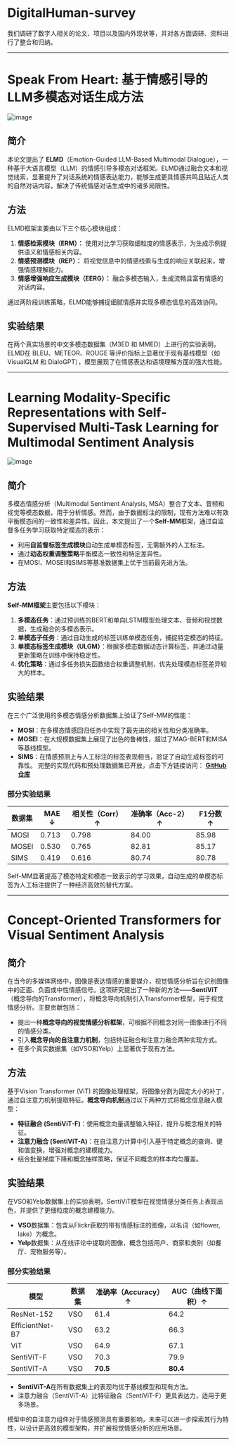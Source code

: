 # DigitalHuman-survey
我们调研了数字人相关的论文、项目以及国内外现状等，并对各方面调研、资料进行了整合和归纳。

---



# Speak From Heart: 基于情感引导的LLM多模态对话生成方法

![image](https://github.com/user-attachments/assets/4582a223-9e19-4a0b-874c-b5732a4d2a9f)

## 简介
本论文提出了 **ELMD**（Emotion-Guided LLM-Based Multimodal Dialogue），一种基于大语言模型（LLM）的情感引导多模态对话框架。ELMD通过融合文本和视觉线索，显著提升了对话系统的情感表达能力，能够生成更具情感共鸣且贴近人类的自然对话内容，解决了传统情感对话生成中的诸多局限性。

## 方法
ELMD框架主要由以下三个核心模块组成：
1. **情感检索模块（ERM）：** 使用对比学习获取细粒度的情感表示，为生成示例提供语义和情感相关内容。
2. **情感预测模块（REP）：** 将视觉信息中的情感线索与生成的响应关联起来，增强情感理解能力。
3. **情感增强响应生成模块（EERG）：** 融合多模态输入，生成流畅且富有情感的对话内容。

通过两阶段训练策略，ELMD能够捕捉细腻情感并实现多模态信息的高效协同。

## 实验结果
在两个真实场景的中文多模态数据集（M3ED 和 MMED）上进行的实验表明，ELMD在 BLEU、METEOR、ROUGE 等评价指标上显著优于现有基线模型（如 VisualGLM 和 DialoGPT），模型展现了在情感表达和语境理解方面的强大性能。

---

# Learning Modality-Specific Representations with Self-Supervised Multi-Task Learning for Multimodal Sentiment Analysis 
![image](https://github.com/user-attachments/assets/9c8900e9-c788-47ef-98cb-eb8bc085d2d2)

## 简介
多模态情感分析（Multimodal Sentiment Analysis, MSA）整合了文本、音频和视觉等模态数据，用于分析情感。然而，由于数据标注的限制，现有方法难以有效平衡模态间的一致性和差异性。因此，本文提出了一个**Self-MM**框架，通过自监督多任务学习获取特定模态的表示：
- 利用**自监督标签生成模块**自动生成单模态标签，无需额外的人工标注。
- 通过**动态权重调整策略**平衡模态一致性和特定差异性。
- 在MOSI、MOSEI和SIMS等基准数据集上优于当前最先进方法。

## 方法
**Self-MM框架**主要包括以下模块：
1. **多模态任务**：通过预训练的BERT和单向LSTM模型处理文本、音频和视觉数据，生成融合的多模态表示。
2. **单模态子任务**：通过自动生成的标签训练单模态任务，捕捉特定模态的特征。
3. **单模态标签生成模块（ULGM）**：根据多模态数据动态计算标签，并通过动量更新策略在训练中保持稳定性。
4. **优化策略**：通过多任务损失函数结合权重调整机制，优先处理模态标签差异较大的样本。

## 实验结果
在三个广泛使用的多模态情感分析数据集上验证了Self-MM的性能：
- **MOSI**：在多模态情感回归任务中实现了最先进的相关性和分类准确率。
- **MOSEI**：在大规模数据集上展现了出色的鲁棒性，超过了MAG-BERT和MISA等基线模型。
- **SIMS**：在情感预测上与人工标注的标签表现相当，验证了自动生成标签的可靠性。
完整的实现代码和预处理数据集已开放，点击下方链接访问：
[**GitHub 仓库**](https://github.com/thuiar/Self-MM)

### 部分实验结果
| 数据集 | MAE ↓ | 相关性（Corr）↑ | 准确率（Acc-2）↑ | F1分数 ↑ |
|--------|--------|----------------|-----------------|----------|
| MOSI   | 0.713  | 0.798          | 84.00           | 85.98    |
| MOSEI  | 0.530  | 0.765          | 82.81           | 85.17    |
| SIMS   | 0.419  | 0.616          | 80.74           | 80.78    |

Self-MM显著提高了模态特定和模态一致表示的学习效果，自动生成的单模态标签为人工标注提供了一种经济高效的替代方案。

---

# Concept-Oriented Transformers for Visual Sentiment Analysis

## 简介
在当今的多媒体网络中，图像是表达情感的重要媒介，视觉情感分析旨在识别图像中的正面、负面或中性情感信号。这项研究提出了一种新的方法——**SentiViT**（概念导向的Transformer），将概念导向机制引入Transformer模型，用于视觉情感分析。主要贡献包括：
- 提出一种**概念导向的视觉情感分析框架**，可根据不同概念对同一图像进行不同的情感分类。
- 引入**概念导向的自注意力机制**，包括特征融合和注意力融合两种实现方式。
- 在多个真实数据集（如VSO和Yelp）上显著优于现有方法。


## 方法
基于Vision Transformer (ViT) 的图像处理框架，将图像分割为固定大小的补丁，通过自注意力机制提取特征。**概念导向机制**通过以下两种方式将概念信息融入模型：
   - **特征融合 (SentiViT-F)**：使用概念向量调整输入特征，提升与概念相关的特征。
   - **注意力融合 (SentiViT-A)**：在自注意力计算中引入基于特定概念的查询、键和值变换，增强对概念的建模能力。
   - 结合批量梯度下降和概念抽样策略，保证不同概念的样本均匀覆盖。


## 实验结果
在VSO和Yelp数据集上的实验表明，SentiViT模型在视觉情感分类任务上表现出色，并提供了更细粒度的概念建模能力。

- **VSO**数据集：包含从Flickr获取的带有情感标注的图像，以名词（如flower, lake）为概念。
- **Yelp**数据集：从在线评论中提取的图像，概念包括用户、商家和类别（如餐厅、宠物服务等）。

### 部分实验结果
| 模型         | 数据集   | 准确率（Accuracy）↑ | AUC（曲线下面积）↑ |
|--------------|----------|--------------------|--------------------|
| ResNet-152   | VSO      | 61.4              | 64.2              |
| EfficientNet-B7 | VSO  | 63.2              | 66.3              |
| ViT          | VSO      | 64.9              | 67.1              |
| SentiViT-F   | VSO      | 70.3              | 79.9              |
| SentiViT-A   | VSO      | **70.5**          | **80.4**          |


- **SentiViT-A**在所有数据集上的表现均优于基线模型和现有方法。
- 注意力融合（SentiViT-A）比特征融合（SentiViT-F）更具表达力，适用于更多场景。

模型中的自注意力组件对于情感预测具有重要影响，未来可以进一步探索其行为特性，以设计更高效的模型架构，并扩展视觉情感分析的应用场景。

---

